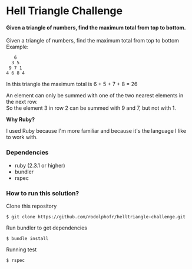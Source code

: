 # Hell Triangle Challenge

#### Given a triangle of numbers, find the maximum total from top to bottom.

Given a triangle of numbers, find the maximum total from top to bottom
Example:
```
   6
  3 5
 9 7 1
4 6 8 4
```
In this triangle the maximum total is 6 + 5 + 7 + 8 = 26

An element can only be summed with one of the two nearest elements in the next row.  
So the element 3 in row 2 can be summed with 9 and 7, but not with 1.

**Why Ruby?**

I used Ruby because I'm more familiar and because it's the language I like to work with.

### Dependencies
* ruby (2.3.1 or higher)
* bundler
* rspec

### How to run this solution?
Clone this repository
```
$ git clone https://github.com/rodolphofr/helltriangle-challenge.git
```

Run bundler to get dependencies
```
$ bundle install
```

Running test
```
$ rspec
```

